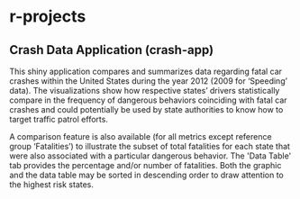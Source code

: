 # r-projects

## Crash Data Application (crash-app)
This shiny application compares and summarizes data regarding fatal car crashes within the United States during the year 2012 (2009 for ‘Speeding’ data). The visualizations show how respective states’ drivers statistically compare in the frequency of dangerous behaviors coinciding with fatal car crashes and could potentially be used by state authorities to know how to target traffic patrol efforts.

A comparison feature is also available (for all metrics except reference group ‘Fatalities’) to illustrate the subset of total fatalities for each state that were also associated with a particular dangerous behavior. The 'Data Table' tab provides the percentage and/or number of fatalities. Both the graphic and the data table may be sorted in descending order to draw attention to the highest risk states.
